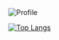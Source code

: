 ##
![Profile](http://github-profile-summary-cards.vercel.app/api/cards/profile-details?username=jaycyisme&theme=github)

[![Top Langs](https://github-readme-stats.vercel.app/api/top-langs/?username=jaycyisme&layout=compact)](https://github.com/jaycyisme/github-readme-stats)
